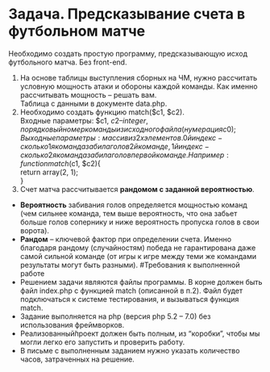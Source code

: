 # Задача. Предсказывание счета в футбольном матче
Необходимо создать простую программу, предсказывающую исход
футбольного матча. Без front-end.
1. На основе таблицы выступления сборных на ЧМ, нужно рассчитать
условную мощность атаки и обороны каждой команды. Как именно
рассчитывать мощность – решать вам.  
Таблица с данными в документе data.php.
2. Необходимо создать функцию match($c1, $c2).  
Входные параметры: $c1, $c2 – integer, порядковый номер команды из
исходного файла (нумерация с 0);  
Выходные параметры: массив из 2х элементов. 0й индекс - сколько 1я
команда забила голов 2й команде, 1й индекс - сколько 2я команда
забила голов первой команде. Например:  
function match($c1, $c2){  
    return array(2, 1);  
}
3. Счет матча рассчитывается **рандомом с заданной вероятностью**.
* **Вероятность** забивания голов определяется мощностью команд (чем
сильнее команда, тем выше вероятность, что она забьет больше голов
сопернику и ниже вероятность пропуска голов в свои ворота).
* **Рандом** – ключевой фактор при определении счета. Именно благодаря
рандому (случайностям) победа не гарантирована даже самой сильной
команде (от игры к игре между теми же командами результаты могут
быть разными).
#Требования к выполненной работе
* Решением задачи являются файлы программы. В корне должен быть
файл index.php с функцией match (описанной в п.2). Файл будет
подключаться к системе тестирования, и вызываться функция match.
* Задание выполняется на php (версия php 5.2 – 7.0) без использования
фреймворков. 
* Реализованный̆проект должен быть полным, из “коробки”, чтобы мы
могли легко его запустить и проверить работу.
* В письме с выполненным заданием нужно указать количество часов,
затраченных на решение. 